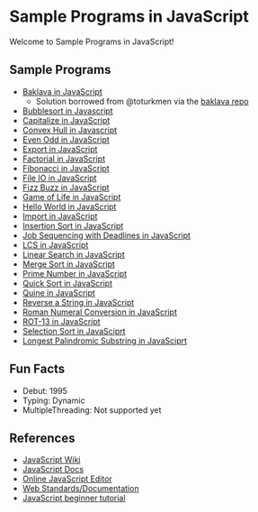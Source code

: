 # Sample Programs in JavaScript

Welcome to Sample Programs in JavaScript!

## Sample Programs

-   [Baklava in JavaScript][8]
    -   Solution borrowed from @toturkmen via the [baklava repo][1]
-   [Bubblesort in Javascript][18]
-   [Capitalize in JavaScript][12]
-   [Convex Hull in Javascript][18]
-   [Even Odd in JavaScript][25]
-   [Export in JavaScript][13]
-   [Factorial in JavaScript][15]
-   [Fibonacci in JavaScript][9]
-   [File IO in JavaScript][26]
-   [Fizz Buzz in JavaScript][4]
-   [Game of Life in JavaScript][22]
-   [Hello World in JavaScript][2]
-   [Import in JavaScript][13]
-   [Insertion Sort in JavaScript][16]
-   [Job Sequencing with Deadlines in JavaScript][29]
-   [LCS in JavaScript][28]
-   [Linear Search in JavaScript][27]
-	[Merge Sort in JavaScript][23]
-   [Prime Number in JavaScript][14]
-   [Quick Sort in JavaScript][20]
-	[Quine in JavaScript][24]
-   [Reverse a String in JavaScript][3]
-   [Roman Numeral Conversion in JavaScript][17]
-   [ROT-13 in JavaScript][21]
-   [Selection Sort in JavaSciprt][19]
-   [Longest Palindromic Substring in JavaSciprt][30]

## Fun Facts

-   Debut: 1995
-   Typing: Dynamic
-   MultipleThreading: Not supported yet

## References

-   [JavaScript Wiki][javascript-wiki]
-   [JavaScript Docs][javascript-website]
-   [Online JavaScript Editor][7]
-   [Web Standards/Documentation][10]
-   [JavaScript beginner tutorial][11]

[javascript-wiki]: https://en.wikipedia.org/wiki/JavaScript
[javascript-website]: https://www.javascript.com/

[1]: https://github.com/toturkmen/baklava
[2]: https://therenegadecoder.com/code/hello-world-in-javascript/
[3]: https://github.com/jrg94/sample-programs/issues/93
[4]: https://github.com/jrg94/sample-programs/issues/293
[7]: https://js.do/
[8]: https://github.com/TheRenegadeCoder/sample-programs/issues/429
[9]: https://github.com/TheRenegadeCoder/sample-programs/issues/488
[10]: https://developer.mozilla.org/en-US/
[11]: https://www.w3schools.com/js/
[12]: https://github.com/TheRenegadeCoder/sample-programs/issues/1067
[13]: https://github.com/TheRenegadeCoder/sample-programs/issues/1178
[14]: https://github.com/TheRenegadeCoder/sample-programs/issues/1191
[15]: https://github.com/TheRenegadeCoder/sample-programs/issues/1383
[16]: https://github.com/TheRenegadeCoder/sample-programs/issues/1382
[17]: https://github.com/TheRenegadeCoder/sample-programs/issues/1391
[18]: https://github.com/TheRenegadeCoder/sample-programs/issues/1376
[19]: https://github.com/TheRenegadeCoder/sample-programs/issues/1380
[20]: https://github.com/TheRenegadeCoder/sample-programs/issues/1649
[20]: https://github.com/TheRenegadeCoder/sample-programs/issues/1379
[21]: https://github.com/TheRenegadeCoder/sample-programs/blob/master/archive/j/javascript/rot-13.js
[22]: https://github.com/TheRenegadeCoder/sample-programs/issues/1377
[23]: https://github.com/TheRenegadeCoder/sample-programs/issues/1385
[24]: https://github.com/TheRenegadeCoder/sample-programs/issues/1384
[25]: https://github.com/TheRenegadeCoder/sample-programs/blob/master/archive/j/javascript/even-odd.js
[26]: https://github.com/TheRenegadeCoder/sample-programs/blob/master/archive/j/javascript/file-io.js
[27]:https://github.com/TheRenegadeCoder/sample-programs/blob/master/archive/j/javascript/linear-search.js
[28]: https://github.com/TheRenegadeCoder/sample-programs/issues/1381
[29]: https://github.com/TheRenegadeCoder/sample-programs/pull/2163
[30]: https://github.com/TheRenegadeCoder/sample-programs/issues/2245
